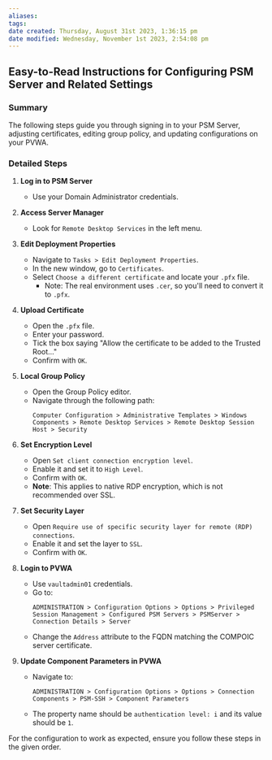 ```yaml
---
aliases: 
tags: 
date created: Thursday, August 31st 2023, 1:36:15 pm
date modified: Wednesday, November 1st 2023, 2:54:08 pm
---
```


## Easy-to-Read Instructions for Configuring PSM Server and Related Settings

### Summary

The following steps guide you through signing in to your PSM Server, adjusting certificates, editing group policy, and updating configurations on your PVWA.

### Detailed Steps

1. **Log in to PSM Server**
   - Use your Domain Administrator credentials.

2. **Access Server Manager**
   - Look for `Remote Desktop Services` in the left menu.

3. **Edit Deployment Properties**
   - Navigate to `Tasks > Edit Deployment Properties`.
   - In the new window, go to `Certificates`.
   - Select `Choose a different certificate` and locate your `.pfx` file.
     - Note: The real environment uses `.cer`, so you'll need to convert it to `.pfx`.

4. **Upload Certificate**
   - Open the `.pfx` file.
   - Enter your password.
   - Tick the box saying "Allow the certificate to be added to the Trusted Root..."
   - Confirm with `OK`.

5. **Local Group Policy**
   - Open the Group Policy editor.
   - Navigate through the following path:
     ```
     Computer Configuration > Administrative Templates > Windows Components > Remote Desktop Services > Remote Desktop Session Host > Security
     ```
  
6. **Set Encryption Level**
   - Open `Set client connection encryption level`.
   - Enable it and set it to `High Level`.
   - Confirm with `OK`.
   - **Note**: This applies to native RDP encryption, which is not recommended over SSL.

7. **Set Security Layer**
   - Open `Require use of specific security layer for remote (RDP) connections`.
   - Enable it and set the layer to `SSL`.
   - Confirm with `OK`.

8. **Login to PVWA**
   - Use `vaultadmin01` credentials.
   - Go to:
     ```
     ADMINISTRATION > Configuration Options > Options > Privileged Session Management > Configured PSM Servers > PSMServer > Connection Details > Server
     ```
   - Change the `Address` attribute to the FQDN matching the COMPOIC server certificate.

9. **Update Component Parameters in PVWA**
   - Navigate to:
     ```
     ADMINISTRATION > Configuration Options > Options > Connection Components > PSM-SSH > Component Parameters
     ```
   - The property name should be `authentication level: i` and its value should be `1`.

For the configuration to work as expected, ensure you follow these steps in the given order.